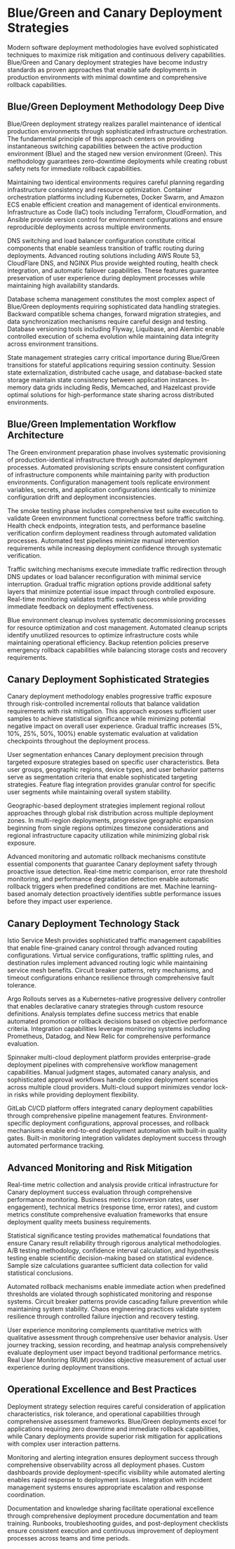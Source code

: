 # Blue/Green and Canary Deployment Strategies

Modern software deployment methodologies have evolved sophisticated techniques to maximize risk mitigation and continuous delivery capabilities. Blue/Green and Canary deployment strategies have become industry standards as proven approaches that enable safe deployments in production environments with minimal downtime and comprehensive rollback capabilities.

## Blue/Green Deployment Methodology Deep Dive

Blue/Green deployment strategy realizes parallel maintenance of identical production environments through sophisticated infrastructure orchestration. The fundamental principle of this approach centers on providing instantaneous switching capabilities between the active production environment (Blue) and the staged new version environment (Green). This methodology guarantees zero-downtime deployments while creating robust safety nets for immediate rollback capabilities.

Maintaining two identical environments requires careful planning regarding infrastructure consistency and resource optimization. Container orchestration platforms including Kubernetes, Docker Swarm, and Amazon ECS enable efficient creation and management of identical environments. Infrastructure as Code (IaC) tools including Terraform, CloudFormation, and Ansible provide version control for environment configurations and ensure reproducible deployments across multiple environments.

DNS switching and load balancer configuration constitute critical components that enable seamless transition of traffic routing during deployments. Advanced routing solutions including AWS Route 53, CloudFlare DNS, and NGINX Plus provide weighted routing, health check integration, and automatic failover capabilities. These features guarantee preservation of user experience during deployment processes while maintaining high availability standards.

Database schema management constitutes the most complex aspect of Blue/Green deployments requiring sophisticated data handling strategies. Backward compatible schema changes, forward migration strategies, and data synchronization mechanisms require careful design and testing. Database versioning tools including Flyway, Liquibase, and Alembic enable controlled execution of schema evolution while maintaining data integrity across environment transitions.

State management strategies carry critical importance during Blue/Green transitions for stateful applications requiring session continuity. Session state externalization, distributed cache usage, and database-backed state storage maintain state consistency between application instances. In-memory data grids including Redis, Memcached, and Hazelcast provide optimal solutions for high-performance state sharing across distributed environments.

## Blue/Green Implementation Workflow Architecture

The Green environment preparation phase involves systematic provisioning of production-identical infrastructure through automated deployment processes. Automated provisioning scripts ensure consistent configuration of infrastructure components while maintaining parity with production environments. Configuration management tools replicate environment variables, secrets, and application configurations identically to minimize configuration drift and deployment inconsistencies.

The smoke testing phase includes comprehensive test suite execution to validate Green environment functional correctness before traffic switching. Health check endpoints, integration tests, and performance baseline verification confirm deployment readiness through automated validation processes. Automated test pipelines minimize manual intervention requirements while increasing deployment confidence through systematic verification.

Traffic switching mechanisms execute immediate traffic redirection through DNS updates or load balancer reconfiguration with minimal service interruption. Gradual traffic migration options provide additional safety layers that minimize potential issue impact through controlled exposure. Real-time monitoring validates traffic switch success while providing immediate feedback on deployment effectiveness.

Blue environment cleanup involves systematic decommissioning processes for resource optimization and cost management. Automated cleanup scripts identify unutilized resources to optimize infrastructure costs while maintaining operational efficiency. Backup retention policies preserve emergency rollback capabilities while balancing storage costs and recovery requirements.

## Canary Deployment Sophisticated Strategies

Canary deployment methodology enables progressive traffic exposure through risk-controlled incremental rollouts that balance validation requirements with risk mitigation. This approach exposes sufficient user samples to achieve statistical significance while minimizing potential negative impact on overall user experience. Gradual traffic increases (5%, 10%, 25%, 50%, 100%) enable systematic evaluation at validation checkpoints throughout the deployment process.

User segmentation enhances Canary deployment precision through targeted exposure strategies based on specific user characteristics. Beta user groups, geographic regions, device types, and user behavior patterns serve as segmentation criteria that enable sophisticated targeting strategies. Feature flag integration provides granular control for specific user segments while maintaining overall system stability.

Geographic-based deployment strategies implement regional rollout approaches through global risk distribution across multiple deployment zones. In multi-region deployments, progressive geographic expansion beginning from single regions optimizes timezone considerations and regional infrastructure capacity utilization while minimizing global risk exposure.

Advanced monitoring and automatic rollback mechanisms constitute essential components that guarantee Canary deployment safety through proactive issue detection. Real-time metric comparison, error rate threshold monitoring, and performance degradation detection enable automatic rollback triggers when predefined conditions are met. Machine learning-based anomaly detection proactively identifies subtle performance issues before they impact user experience.

## Canary Deployment Technology Stack

Istio Service Mesh provides sophisticated traffic management capabilities that enable fine-grained canary control through advanced routing configurations. Virtual service configurations, traffic splitting rules, and destination rules implement advanced routing logic while maintaining service mesh benefits. Circuit breaker patterns, retry mechanisms, and timeout configurations enhance resilience through comprehensive fault tolerance.

Argo Rollouts serves as a Kubernetes-native progressive delivery controller that enables declarative canary strategies through custom resource definitions. Analysis templates define success metrics that enable automated promotion or rollback decisions based on objective performance criteria. Integration capabilities leverage monitoring systems including Prometheus, Datadog, and New Relic for comprehensive performance evaluation.

Spinnaker multi-cloud deployment platform provides enterprise-grade deployment pipelines with comprehensive workflow management capabilities. Manual judgment stages, automated canary analysis, and sophisticated approval workflows handle complex deployment scenarios across multiple cloud providers. Multi-cloud support minimizes vendor lock-in risks while providing deployment flexibility.

GitLab CI/CD platform offers integrated canary deployment capabilities through comprehensive pipeline management features. Environment-specific deployment configurations, approval processes, and rollback mechanisms enable end-to-end deployment automation with built-in quality gates. Built-in monitoring integration validates deployment success through automated performance tracking.

## Advanced Monitoring and Risk Mitigation

Real-time metric collection and analysis provide critical infrastructure for Canary deployment success evaluation through comprehensive performance monitoring. Business metrics (conversion rates, user engagement), technical metrics (response time, error rates), and custom metrics constitute comprehensive evaluation frameworks that ensure deployment quality meets business requirements.

Statistical significance testing provides mathematical foundations that ensure Canary result reliability through rigorous analytical methodologies. A/B testing methodology, confidence interval calculation, and hypothesis testing enable scientific decision-making based on statistical evidence. Sample size calculations guarantee sufficient data collection for valid statistical conclusions.

Automated rollback mechanisms enable immediate action when predefined thresholds are violated through sophisticated monitoring and response systems. Circuit breaker patterns provide cascading failure prevention while maintaining system stability. Chaos engineering practices validate system resilience through controlled failure injection and recovery testing.

User experience monitoring complements quantitative metrics with qualitative assessment through comprehensive user behavior analysis. User journey tracking, session recording, and heatmap analysis comprehensively evaluate deployment user impact beyond traditional performance metrics. Real User Monitoring (RUM) provides objective measurement of actual user experience during deployment transitions.

## Operational Excellence and Best Practices

Deployment strategy selection requires careful consideration of application characteristics, risk tolerance, and operational capabilities through comprehensive assessment frameworks. Blue/Green deployments excel for applications requiring zero downtime and immediate rollback capabilities, while Canary deployments provide superior risk mitigation for applications with complex user interaction patterns.

Monitoring and alerting integration ensures deployment success through comprehensive observability across all deployment phases. Custom dashboards provide deployment-specific visibility while automated alerting enables rapid response to deployment issues. Integration with incident management systems ensures appropriate escalation and response coordination.

Documentation and knowledge sharing facilitate operational excellence through comprehensive deployment procedure documentation and team training. Runbooks, troubleshooting guides, and post-deployment checklists ensure consistent execution and continuous improvement of deployment processes across teams and time periods.
